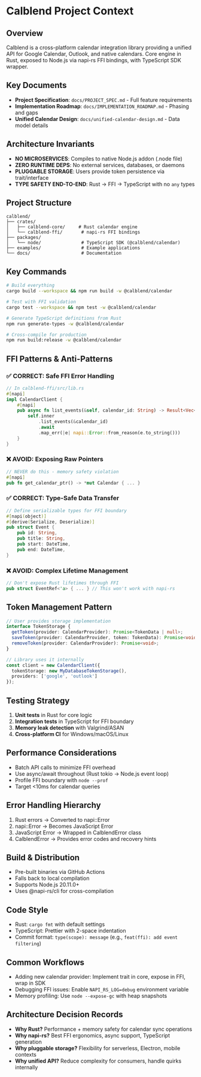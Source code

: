 # Calblend Project Context

## Overview
Calblend is a cross-platform calendar integration library providing a unified API for Google Calendar, Outlook, and native calendars. Core engine in Rust, exposed to Node.js via napi-rs FFI bindings, with TypeScript SDK wrapper.

## Key Documents
- **Project Specification**: `docs/PROJECT_SPEC.md` - Full feature requirements
- **Implementation Roadmap**: `docs/IMPLEMENTATION_ROADMAP.md` - Phasing and gaps
- **Unified Calendar Design**: `docs/unified-calendar-design.md` - Data model details

## Architecture Invariants
- **NO MICROSERVICES**: Compiles to native Node.js addon (.node file)
- **ZERO RUNTIME DEPS**: No external services, databases, or daemons
- **PLUGGABLE STORAGE**: Users provide token persistence via trait/interface
- **TYPE SAFETY END-TO-END**: Rust → FFI → TypeScript with no `any` types

## Project Structure
```
calblend/
├── crates/
│   ├── calblend-core/     # Rust calendar engine
│   └── calblend-ffi/       # napi-rs FFI bindings
├── packages/
│   └── node/               # TypeScript SDK (@calblend/calendar)
├── examples/               # Example applications
└── docs/                   # Documentation
```

## Key Commands
```bash
# Build everything
cargo build --workspace && npm run build -w @calblend/calendar

# Test with FFI validation
cargo test --workspace && npm test -w @calblend/calendar

# Generate TypeScript definitions from Rust
npm run generate-types -w @calblend/calendar

# Cross-compile for production
npm run build:release -w @calblend/calendar
```

## FFI Patterns & Anti-Patterns

### ✅ CORRECT: Safe FFI Error Handling
```rust
// In calblend-ffi/src/lib.rs
#[napi]
impl CalendarClient {
    #[napi]
    pub async fn list_events(&self, calendar_id: String) -> Result<Vec<Event>> {
        self.inner
            .list_events(&calendar_id)
            .await
            .map_err(|e| napi::Error::from_reason(e.to_string()))
    }
}
```

### ❌ AVOID: Exposing Raw Pointers
```rust
// NEVER do this - memory safety violation
#[napi]
pub fn get_calendar_ptr() -> *mut Calendar { ... }
```

### ✅ CORRECT: Type-Safe Data Transfer
```rust
// Define serializable types for FFI boundary
#[napi(object)]
#[derive(Serialize, Deserialize)]
pub struct Event {
    pub id: String,
    pub title: String,
    pub start: DateTime,
    pub end: DateTime,
}
```

### ❌ AVOID: Complex Lifetime Management
```rust
// Don't expose Rust lifetimes through FFI
pub struct EventRef<'a> { ... } // This won't work with napi-rs
```

## Token Management Pattern
```typescript
// User provides storage implementation
interface TokenStorage {
  getToken(provider: CalendarProvider): Promise<TokenData | null>;
  saveToken(provider: CalendarProvider, token: TokenData): Promise<void>;
  removeToken(provider: CalendarProvider): Promise<void>;
}

// Library uses it internally
const client = new CalendarClient({
  tokenStorage: new MyDatabaseTokenStorage(),
  providers: ['google', 'outlook']
});
```

## Testing Strategy
1. **Unit tests** in Rust for core logic
2. **Integration tests** in TypeScript for FFI boundary
3. **Memory leak detection** with Valgrind/ASAN
4. **Cross-platform CI** for Windows/macOS/Linux

## Performance Considerations
- Batch API calls to minimize FFI overhead
- Use async/await throughout (Rust tokio → Node.js event loop)
- Profile FFI boundary with `node --prof`
- Target <10ms for calendar queries

## Error Handling Hierarchy
1. Rust errors → Converted to napi::Error
2. napi::Error → Becomes JavaScript Error
3. JavaScript Error → Wrapped in CalblendError class
4. CalblendError → Provides error codes and recovery hints

## Build & Distribution
- Pre-built binaries via GitHub Actions
- Falls back to local compilation
- Supports Node.js 20.11.0+ 
- Uses @napi-rs/cli for cross-compilation

## Code Style
- Rust: `cargo fmt` with default settings
- TypeScript: Prettier with 2-space indentation
- Commit format: `type(scope): message` (e.g., `feat(ffi): add event filtering`)

## Common Workflows
- Adding new calendar provider: Implement trait in core, expose in FFI, wrap in SDK
- Debugging FFI issues: Enable `NAPI_RS_LOG=debug` environment variable
- Memory profiling: Use `node --expose-gc` with heap snapshots

## Architecture Decision Records
- **Why Rust?** Performance + memory safety for calendar sync operations
- **Why napi-rs?** Best FFI ergonomics, async support, TypeScript generation
- **Why pluggable storage?** Flexibility for serverless, Electron, mobile contexts
- **Why unified API?** Reduce complexity for consumers, handle quirks internally